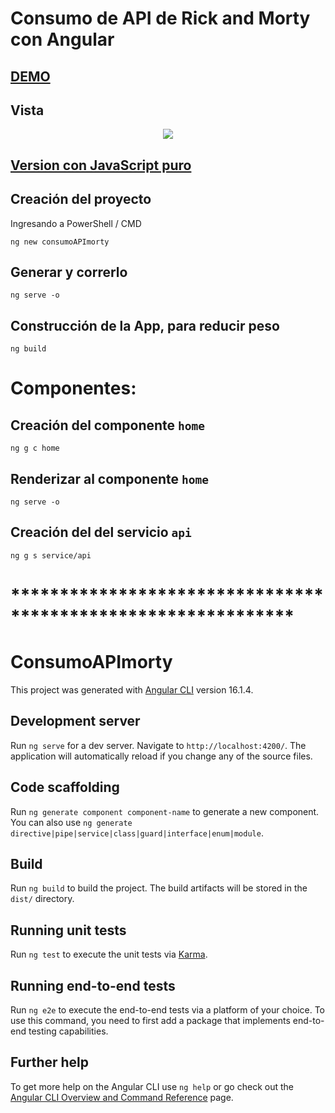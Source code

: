 #	Consumo de API de Rick and Morty con Angular

##   [DEMO](https://github.com/mssj-11/consumoAPImorty)
##   Vista
<p align="center"><img src="vista.png" /></p>

##   [Version con JavaScript puro](https://github.com/mssj-11/Rick-Morty/)

##	Creación del proyecto
Ingresando a PowerShell / CMD
```
ng new consumoAPImorty
```

##	Generar  y correrlo
```
ng serve -o
```

##	Construcción de la App, para reducir peso
```
ng build
```

#   Componentes:
##	Creación del componente `home`
```
ng g c home
```
##	Renderizar al componente `home`
```
ng serve -o
```
##	Creación del del servicio `api`
```
ng g s service/api
```







#   *************************************************************

# ConsumoAPImorty

This project was generated with [Angular CLI](https://github.com/angular/angular-cli) version 16.1.4.

## Development server

Run `ng serve` for a dev server. Navigate to `http://localhost:4200/`. The application will automatically reload if you change any of the source files.

## Code scaffolding

Run `ng generate component component-name` to generate a new component. You can also use `ng generate directive|pipe|service|class|guard|interface|enum|module`.

## Build

Run `ng build` to build the project. The build artifacts will be stored in the `dist/` directory.

## Running unit tests

Run `ng test` to execute the unit tests via [Karma](https://karma-runner.github.io).

## Running end-to-end tests

Run `ng e2e` to execute the end-to-end tests via a platform of your choice. To use this command, you need to first add a package that implements end-to-end testing capabilities.

## Further help

To get more help on the Angular CLI use `ng help` or go check out the [Angular CLI Overview and Command Reference](https://angular.io/cli) page.
